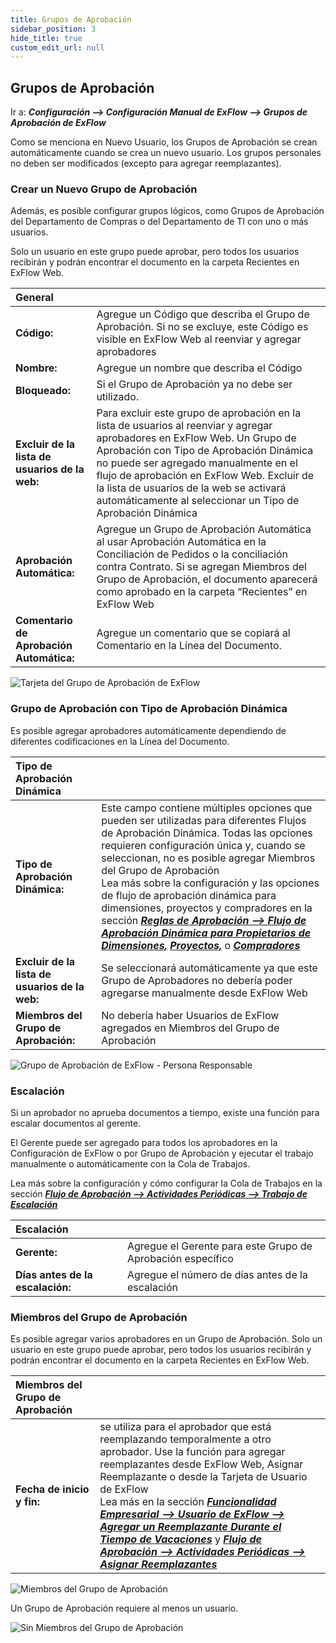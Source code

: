 ```yaml
---
title: Grupos de Aprobación
sidebar_position: 3
hide_title: true
custom_edit_url: null
---
```


## Grupos de Aprobación

Ir a: ***Configuración --> Configuración Manual de ExFlow --> Grupos de Aprobación de ExFlow***

Como se menciona en Nuevo Usuario, los Grupos de Aprobación se crean automáticamente cuando se crea un nuevo usuario. Los grupos personales no deben ser modificados (excepto para agregar reemplazantes).


### Crear un Nuevo Grupo de Aprobación

Además, es posible configurar grupos lógicos, como Grupos de Aprobación del Departamento de Compras o del Departamento de TI con uno o más usuarios.

Solo un usuario en este grupo puede aprobar, pero todos los usuarios recibirán y podrán encontrar el documento en la carpeta Recientes en ExFlow Web.

| General   |   |
|:-|:-|
|**Código:**                                  | Agregue un Código que describa el Grupo de Aprobación. Si no se excluye, este Código es visible en ExFlow Web al reenviar y agregar aprobadores
| **Nombre:**                                 | Agregue un nombre que describa el Código
| **Bloqueado:**                              | Si el Grupo de Aprobación ya no debe ser utilizado.
| **Excluir de la lista de usuarios de la web:**     | Para excluir este grupo de aprobación en la lista de usuarios al reenviar y agregar aprobadores en ExFlow Web. Un Grupo de Aprobación con Tipo de Aprobación Dinámica no puede ser agregado manualmente en el flujo de aprobación en ExFlow Web. Excluir de la lista de usuarios de la web se activará automáticamente al seleccionar un Tipo de Aprobación Dinámica
| **Aprobación Automática:**                         | Agregue un Grupo de Aprobación Automática al usar Aprobación Automática en la Conciliación de Pedidos o la conciliación contra Contrato. Si se agregan Miembros del Grupo de Aprobación, el documento aparecerá como aprobado en la carpeta “Recientes” en ExFlow Web
| **Comentario de Aprobación Automática:**                 | Agregue un comentario que se copiará al Comentario en la Línea del Documento.

![Tarjeta del Grupo de Aprobación de ExFlow](@site/static/img/media/approval-group-001-header.png)


### Grupo de Aprobación con Tipo de Aprobación Dinámica

Es posible agregar aprobadores automáticamente dependiendo de diferentes codificaciones en la Línea del Documento.

| Tipo de Aprobación Dinámica   |   |
|:-|:-|
| **Tipo de Aprobación Dinámica:**                | Este campo contiene múltiples opciones que pueden ser utilizadas para diferentes Flujos de Aprobación Dinámica. Todas las opciones requieren configuración única y, cuando se seleccionan, no es posible agregar Miembros del Grupo de Aprobación   <br/> Lea más sobre la configuración y las opciones de flujo de aprobación dinámica para dimensiones, proyectos y compradores en la sección [***Reglas de Aprobación --> Flujo de Aprobación Dinámica para Propietarios de Dimensiones,***](https://docs.exflow.cloud/business-central/docs/user-manual/business-functionality/approval-rules#dynamic-approval-flow-for-dimension-owners) [***Proyectos,***](https://docs.exflow.cloud/business-central/docs/user-manual/business-functionality/approval-rules#dynamic-approval-flow-for-projects) o [***Compradores***](https://docs.exflow.cloud/business-central/docs/user-manual/business-functionality/approval-rules#dynamic-approval-flows-purchasers)
| **Excluir de la lista de usuarios de la web:**     | Se seleccionará automáticamente ya que este Grupo de Aprobadores no debería poder agregarse manualmente desde ExFlow Web
| **Miembros del Grupo de Aprobación:**               | No debería haber Usuarios de ExFlow agregados en Miembros del Grupo de Aprobación

![Grupo de Aprobación de ExFlow - Persona Responsable](@site/static/img/media/approval-group-002-person-responsible.png)


### Escalación

Si un aprobador no aprueba documentos a tiempo, existe una función para escalar documentos al gerente.

El Gerente puede ser agregado para todos los aprobadores en la Configuración de ExFlow o por Grupo de Aprobación y ejecutar el trabajo manualmente o automáticamente con la Cola de Trabajos.

Lea más sobre la configuración y cómo configurar la Cola de Trabajos en la sección [***Flujo de Aprobación --> Actividades Periódicas --> Trabajo de Escalación***](https://docs.exflow.cloud/business-central/docs/user-manual/approval-workflow/periodic-activities#escalation-job)

| Escalación   |   |
|:-|:-|
| **Gerente:**                  | Agregue el Gerente para este Grupo de Aprobación específico
| **Días antes de la escalación:**   | Agregue el número de días antes de la escalación


### Miembros del Grupo de Aprobación

Es posible agregar varios aprobadores en un Grupo de Aprobación. Solo un usuario en este grupo puede aprobar, pero todos los usuarios recibirán y podrán encontrar el documento en la carpeta Recientes en ExFlow Web.

| Miembros del Grupo de Aprobación   |   |
|:-|:-|
| **Fecha de inicio y fin:**     | se utiliza para el aprobador que está reemplazando temporalmente a otro aprobador. Use la función para agregar reemplazantes desde ExFlow Web, Asignar Reemplazante o desde la Tarjeta de Usuario de ExFlow            <br/> Lea más en la sección [***Funcionalidad Empresarial --> Usuario de ExFlow --> Agregar un Reemplazante Durante el Tiempo de Vacaciones***](https://docs.exflow.cloud/business-central/docs/user-manual/business-functionality/exflow-user#add-a-replacer-during-vacation-time) y [***Flujo de Aprobación --> Actividades Periódicas --> Asignar Reemplazantes***](https://docs.exflow.cloud/business-central/docs/user-manual/approval-workflow/periodic-activities#assign-replacers)

![Miembros del Grupo de Aprobación](@site/static/img/media/approval-group-003-lines.png)

Un Grupo de Aprobación requiere al menos un usuario.

![Sin Miembros del Grupo de Aprobación](@site/static/img/media/approval-group-006-no-members.png)


